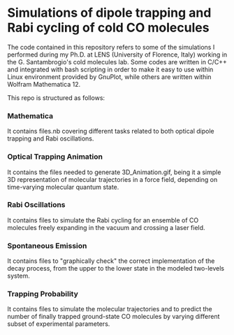 # Simulations of dipole trapping and Rabi cycling of cold CO molecules

The code contained in this repository refers to some of the simulations I performed during my Ph.D. at LENS (University of Florence, Italy) working in the G. Santambrogio's cold molecules lab. Some codes are written in C/C++ and integrated with bash scripting in order to make it easy to use within Linux environment provided by GnuPlot, while others are written within Wolfram Mathematica 12.

This repo is structured as follows:

### Mathematica
It contains files.nb covering different tasks related to both optical dipole trapping and Rabi oscillations.

### Optical Trapping Animation
It contains the files needed to generate 3D_Animation.gif, being it a simple 3D representation of molecular trajectories in a force field, depending on time-varying molecular quantum state.

### Rabi Oscillations
It contains files to simulate the Rabi cycling for an ensemble of CO molecules freely expanding in the vacuum and crossing a laser field.

### Spontaneous Emission
It contains files to "graphically check" the correct implementation of the decay process, from the upper to the lower state in the modeled two-levels system.

### Trapping Probability
It contains files to simulate the molecular trajectories and to predict the number of finally trapped ground-state CO molecules by varying different subset of experimental parameters.
